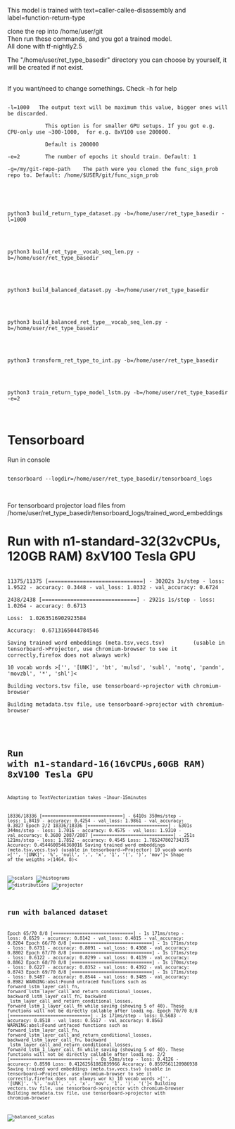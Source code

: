 This model is trained with text=caller-callee-disassembly and label=function-return-type

clone the rep into /home/user/git
</br>
Then run these commands, and you got a trained model.
</br>
All done with tf-nightly2.5
</br>

The "/home/user/ret_type_basedir" directory you can choose by yourself, it will be
created if not exist.

</br>
If you want/need to change somethings. Check -h for help
<pre><code>
-l=1000   The output text will be maximum this value, bigger ones will be discarded. <br/>
			This option is for smaller GPU setups. If you got e.g. CPU-only use ~300-1000,  for e.g. 8xV100 use 200000.</br>
			Default is 200000</br>
-e=2	  	The number of epochs it should train. Default: 1</br>
-g=/my/git-repo-path	The path were you cloned the func_sign_prob repo to. Default: /home/$USER/git/func_sign_prob</br>
</code></pre>
</br>


<pre><code>
python3 build_return_type_dataset.py -b=/home/user/ret_type_basedir -l=1000
</code></pre>
</br>

<pre><code>
python3 build_ret_type__vocab_seq_len.py -b=/home/user/ret_type_basedir
</code></pre>
</br>

<pre><code>
python3 build_balanced_dataset.py -b=/home/user/ret_type_basedir
</code></pre>
</br>

<pre><code>
python3 build_balanced_ret_type__vocab_seq_len.py -b=/home/user/ret_type_basedir
</code></pre>
</br>

<pre><code>
python3 transform_ret_type_to_int.py -b=/home/user/ret_type_basedir
</code></pre>
</br>

<pre><code>
python3 train_return_type_model_lstm.py -b=/home/user/ret_type_basedir -e=2
</code></pre>
</br>


# Tensorboard
Run in console
<pre><code>
tensorboard --logdir=/home/user/ret_type_basedir/tensorboard_logs
</code></pre>
</br>

For tensorboard projector load files from /home/user/ret_type_basedir/tensorboard_logs/trained_word_embeddings

# Run with n1-standard-32(32vCPUs, 120GB RAM) 8xV100 Tesla GPU

<pre><code>
11375/11375 [==============================] - 30202s 3s/step - loss: 1.9522 - accuracy: 0.3448 - val_loss: 1.0332 - val_accuracy: 0.6724</br>
2438/2438 [==============================] - 2921s 1s/step - loss: 1.0264 - accuracy: 0.6713</br>
Loss:  1.0263516902923584</br>
Accuracy:  0.6713165044784546</br>
Saving trained word embeddings (meta.tsv,vecs.tsv)         (usable in tensorboard->Projector, use chromium-browser to see it correctly,firefox does not always work)</br>
10 vocab words >['', '[UNK]', 'bt', 'mulsd', 'subl', 'notq', 'pandn', 'movzbl', '*', 'shl']<</br>
Building vectors.tsv file, use tensorboard->projector with chromium-browser</br>
Building metadata.tsv file, use tensorboard->projector with chromium-browser</br>
</pre><code>

# Run with n1-standard-16(16vCPUs,60GB RAM)  8xV100 Tesla GPU
Adapting to TextVectorization takes ~1hour-15minutes


18336/18336 [==============================] - 6410s 350ms/step - loss: 1.8419 - accuracy: 0.4254 - val_loss: 1.9861 - val_accuracy: 0.3827
Epoch 2/2
18336/18336 [==============================] - 6301s 344ms/step - loss: 1.7016 - accuracy: 0.4575 - val_loss: 1.9310 - val_accuracy: 0.3680
2087/2087 [==============================] - 251s 121ms/step - loss: 1.7852 - accuracy: 0.4545
Loss:  1.785247802734375
Accuracy:  0.4544600546360016
Saving trained word embeddings (meta.tsv,vecs.tsv) (usable in tensorboard->Projector)
10 vocab words >['', '[UNK]', '%', 'null', ',', 'x', '1', '(', ')', 'mov']<
Shape of the weigths >(1464, 8)<


![scalars](../../pictures/caller_callee/tb_scalars.png)
![histograms](../../pictures/caller_callee/tb_histograms.png)
![distributions](../../pictures/caller_callee/tb_distributions.png)
![projector](../../pictures/caller_callee/tb_projector.png)


## run with balanced dataset
Epoch 65/70
8/8 [==============================] - 1s 171ms/step - loss: 0.6529 - accuracy: 0.8142 - val_loss: 0.4815 - val_accuracy: 0.8204
Epoch 66/70
8/8 [==============================] - 1s 171ms/step - loss: 0.6731 - accuracy: 0.8091 - val_loss: 0.4308 - val_accuracy: 0.8802
Epoch 67/70
8/8 [==============================] - 1s 171ms/step - loss: 0.6122 - accuracy: 0.8299 - val_loss: 0.4139 - val_accuracy: 0.8862
Epoch 68/70
8/8 [==============================] - 1s 170ms/step - loss: 0.6227 - accuracy: 0.8352 - val_loss: 0.4392 - val_accuracy: 0.8743
Epoch 69/70
8/8 [==============================] - 1s 171ms/step - loss: 0.5487 - accuracy: 0.8544 - val_loss: 0.3485 - val_accuracy: 0.8982
WARNING:absl:Found untraced functions such as forward_lstm_layer_call_fn, forward_lstm_layer_call_and_return_conditional_losses, backward_lstm_layer_call_fn, backward
_lstm_layer_call_and_return_conditional_losses, forward_lstm_1_layer_call_fn while saving (showing 5 of 40). These functions will not be directly callable after loadi
ng.
Epoch 70/70
8/8 [==============================] - 1s 171ms/step - loss: 0.5683 - accuracy: 0.8518 - val_loss: 0.5517 - val_accuracy: 0.8563
WARNING:absl:Found untraced functions such as forward_lstm_layer_call_fn, forward_lstm_layer_call_and_return_conditional_losses, backward_lstm_layer_call_fn, backward
_lstm_layer_call_and_return_conditional_losses, forward_lstm_1_layer_call_fn while saving (showing 5 of 40). These functions will not be directly callable after loadi
ng.
2/2 [==============================] - 0s 53ms/step - loss: 0.4126 - accuracy: 0.8598
Loss:  0.41262561082839966
Accuracy:  0.8597561120986938
Saving trained word embeddings (meta.tsv,vecs.tsv)             (usable in tensorboard->Projector, use chromium-browser to see it correctly,firefox does not always wor
k)
10 vocab words >['', '[UNK]', '%', 'null', ',', 'x', 'mov', '1', ')', '(']<
Building vectors.tsv file, use tensorboard->projector with chromium-browser
Building metadata.tsv file, use tensorboard->projector with chromium-browser


![balanced_scalas](../../pictures/caller_callee/balanced/balanced_scalars.png)